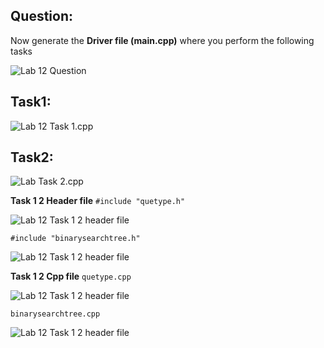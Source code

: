 ## Question:

Now generate the **Driver file (main.cpp)** where you perform the following tasks

![Lab 12 Question](https://github.com/IAFahim/CSE225/blob/master/C%2B%2B/Lab/Lab_12/Question/task.png)

## Task1:

![Lab 12 Task 1.cpp](https://github.com/IAFahim/CSE225/blob/master/C%2B%2B/Lab/Lab_12/Task_1/main.cpp.png)

## Task2:

![Lab  Task 2.cpp](https://github.com/IAFahim/CSE225/blob/master/C%2B%2B/Lab/Lab_12/Task_2/main.cpp.png)

**Task 1 2 Header file**
`#include "quetype.h"`

![Lab 12 Task 1 2 header file](https://github.com/IAFahim/CSE225/blob/master/C%2B%2B/Lab/Lab_12/Common/quetype.h.png)

`#include "binarysearchtree.h"`

![Lab 12 Task 1 2 header file](https://github.com/IAFahim/CSE225/blob/master/C%2B%2B/Lab/Lab_12/Common/binarysearchtree.h.png)

**Task 1 2 Cpp file**
`quetype.cpp`

![Lab 12 Task 1 2 header file](https://github.com/IAFahim/CSE225/blob/master/C%2B%2B/Lab/Lab_12/Common/quetype.cpp.png)

`binarysearchtree.cpp`

![Lab 12 Task 1 2 header file](https://github.com/IAFahim/CSE225/blob/master/C%2B%2B/Lab/Lab_12/Common/binarysearchtree.cpp.png)
